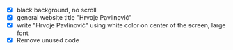 - [x] black background, no scroll
- [x] general website title "Hrvoje Pavlinović"
- [x] write "Hrvoje Pavlinović" using white color on center of the screen, large font
- [x] Remove unused code

